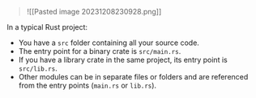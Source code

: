 >![[Pasted image 20231208230928.png]]

In a typical Rust project:
- You have a `src` folder containing all your source code.
- The entry point for a binary crate is `src/main.rs`.
- If you have a library crate in the same project, its entry point is `src/lib.rs`.
- Other modules can be in separate files or folders and are referenced from the entry points (`main.rs` or `lib.rs`).